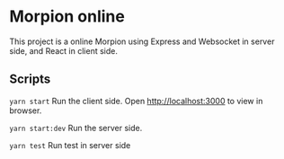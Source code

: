 # Morpion online

This project is a online Morpion using Express and Websocket in server side, and React in client side.

## Scripts

`yarn start`
Run the client side.
Open [http://localhost:3000](http://localhost:3000) to view in browser.

`yarn start:dev`
Run the server side.

`yarn test`
Run test in server side
